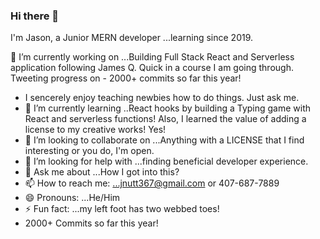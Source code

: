 ### Hi there 👋
I'm Jason, a Junior MERN developer ...learning since 2019.

🔭 I’m currently working on ...Building Full Stack React and Serverless application following James Q. Quick in a course I am going through. Tweeting progress on - 2000+ commits so far this year!
- I sencerely enjoy teaching newbies how to do things. Just ask me.          
- 🌱 I’m currently learning ..React hooks by building a Typing game with React and serverless functions! Also, I learned the value of adding a license to my creative works! Yes!
- 👯 I’m looking to collaborate on ...Anything with a LICENSE that I find interesting or you do, I'm open.
- 🤔 I’m looking for help with ...finding beneficial developer experience.
- 💬 Ask me about ...How I got into this?
- 📫 How to reach me: ...jnutt367@gmail.com or 407-687-7889
- 😄 Pronouns: ...He/Him
- ⚡ Fun fact: ...my left foot has two webbed toes! 
- 2000+ Commits so far this year! 

<!--
**jnutt367/jnutt367** is a ✨ _special_ ✨ repository because its `README.md` (this file) appears on your GitHub profile.

Here are some ideas to get you started:

- 
-->
